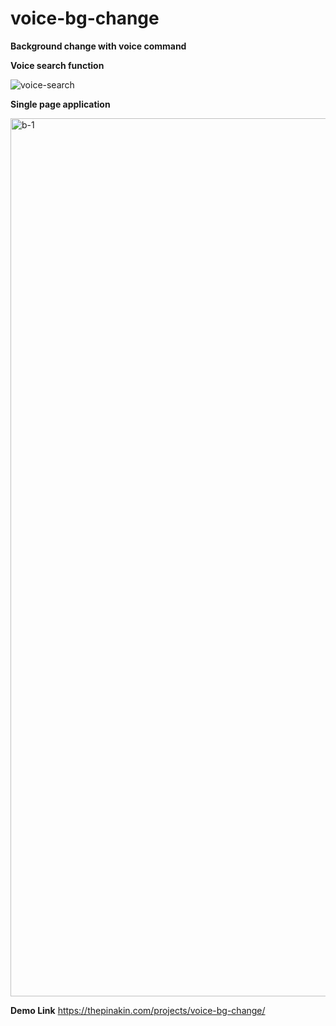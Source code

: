 # voice-bg-change


**Background change with voice command**

**Voice search function**

![voice-search](https://user-images.githubusercontent.com/33729320/129274302-88c770f2-e005-4635-a5dc-4cdd54c34a2d.png)



**Single page application**

<img width="1405" alt="b-1" src="https://user-images.githubusercontent.com/33729320/129276231-b7b03767-dfd3-4c06-97be-12b244c9b1c1.png">


**Demo Link**
https://thepinakin.com/projects/voice-bg-change/

